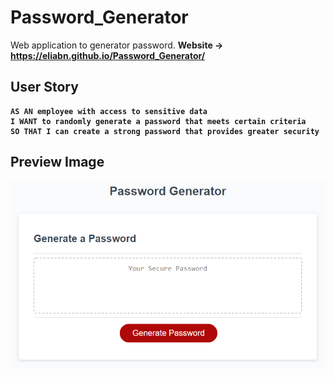 # Password_Generator
Web application to generator password. <b>
Website -> https://eliabn.github.io/Password_Generator/


## User Story

```
AS AN employee with access to sensitive data
I WANT to randomly generate a password that meets certain criteria
SO THAT I can create a strong password that provides greater security

```
## Preview Image
![The Password Generator application displays a red button to "Generate Password".](./Assets/images/03-javascript-homework-demo.png)
